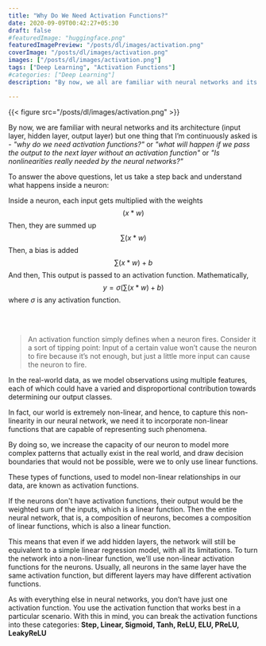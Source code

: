 ```yaml
---
title: "Why Do We Need Activation Functions?"
date: 2020-09-09T00:42:27+05:30
draft: false
#featuredImage: "huggingface.png"
featuredImagePreview: "/posts/dl/images/activation.png"
coverImage: "/posts/dl/images/activation.png"
images: ["/posts/dl/images/activation.png"]
tags: ["Deep Learning", "Activation Functions"]
#categories: ["Deep Learning"]
description: "By now, we all are familiar with neural networks and its architecture (input layer, hidden layer, output layer) but one thing that I’m continuously asked is - ‘why do we need activation functions?’ or ‘what will happen if we pass the output to the next layer without an activation function’ or ‘Is nonlinearities really needed by the neural networks?’"

---
```

<!--more-->

{{< figure src="/posts/dl/images/activation.png" >}}

By now, we are familiar with neural networks and its architecture (input layer, hidden layer, output layer) but one thing that I’m continuously asked is - *"why do we need activation functions?"* or *"what will happen if we pass the output to the next layer without an activation function"* or *"Is nonlinearities really needed by the neural networks?"*

To answer the above questions, let us take a step back and understand what happens inside a neuron:


Inside a neuron, each input gets multiplied with the weights  $$(x * w) $$ Then, they are summed up $$∑(x * w)$$ Then, a bias is added $$∑(x * w) + b$$ And then, This output is passed to an activation function. Mathematically, $$y = σ (∑(x * w) + b)$$ where $σ$ is any activation function.


<br><br>

> An activation function simply defines when a neuron fires. Consider it a sort of tipping point: Input of a certain value won’t cause the neuron to fire because it’s not enough, but just a little more input can cause the neuron to fire. 

In the real-world data, as we model
observations using multiple features, each of which could have a varied and
disproportional contribution towards determining our output classes. 

In fact, our world is
extremely non-linear, and hence, to capture this non-linearity in our neural network, we
need it to incorporate non-linear functions that are capable of representing such
phenomena. 

By doing so, we increase the capacity of our neuron to model more complex
patterns that actually exist in the real world, and draw decision boundaries that would not
be possible, were we to only use linear functions. 



<script async src="https://pagead2.googlesyndication.com/pagead/js/adsbygoogle.js"></script>
<!-- ArticleAds#1 -->
<ins class="adsbygoogle"
     style="display:block"
     data-ad-client="ca-pub-1337012385171026"
     data-ad-slot="4880405981"
     data-ad-format="auto"
     data-full-width-responsive="true"></ins>
<script>
     (adsbygoogle = window.adsbygoogle || []).push({});
</script>




These types of functions, used to model
non-linear relationships in our data, are known as activation functions.

If the neurons don't have activation functions,
their output would be the weighted sum of the inputs, which is a linear function.
Then the entire neural network, that is, a composition of neurons, becomes a composition of
linear functions, which is also a linear function. 

This means that even if we add hidden
layers, the network will still be equivalent to a simple linear regression model, with all its
limitations. To turn the network into a non-linear function, we'll use non-linear activation
functions for the neurons. Usually, all neurons in the same layer have the same
activation function, but different layers may have different activation functions.

As with everything else in neural networks, you don’t have just one activation
function. You use the activation function that works best in a particular scenario.
With this in mind, you can break the activation functions into these categories:
**Step, Linear, Sigmoid, Tanh, ReLU, ELU, PReLU, LeakyReLU**